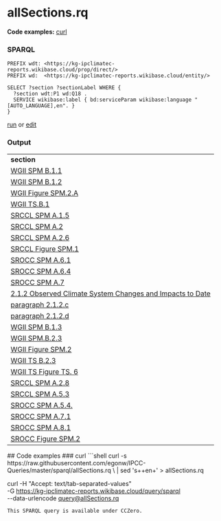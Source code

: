 # allSections.rq
**Code examples:** [curl](#curl)
### SPARQL
```sparql
PREFIX wdt: <https://kg-ipclimatec-reports.wikibase.cloud/prop/direct/>
PREFIX wd:  <https://kg-ipclimatec-reports.wikibase.cloud/entity/>

SELECT ?section ?sectionLabel WHERE {
  ?section wdt:P1 wd:Q18 .
  SERVICE wikibase:label { bd:serviceParam wikibase:language "[AUTO_LANGUAGE],en". }
}
```
[run](https://kg-ipclimatec-reports.wikibase.cloud/query/embed.html#PREFIX%20wdt%3A%20%3Chttps%3A%2F%2Fkg-ipclimatec-reports.wikibase.cloud%2Fprop%2Fdirect%2F%3E%0APREFIX%20wd%3A%20%20%3Chttps%3A%2F%2Fkg-ipclimatec-reports.wikibase.cloud%2Fentity%2F%3E%0A%0ASELECT%20%3Fsection%20%3FsectionLabel%20WHERE%20%7B%0A%20%20%3Fsection%20wdt%3AP1%20wd%3AQ18%20.%0A%20%20SERVICE%20wikibase%3Alabel%20%7B%20bd%3AserviceParam%20wikibase%3Alanguage%20%22%5BAUTO_LANGUAGE%5D%2Cen%22.%20%7D%0A%7D%0A) or [edit](https://kg-ipclimatec-reports.wikibase.cloud/query/#PREFIX%20wdt%3A%20%3Chttps%3A%2F%2Fkg-ipclimatec-reports.wikibase.cloud%2Fprop%2Fdirect%2F%3E%0APREFIX%20wd%3A%20%20%3Chttps%3A%2F%2Fkg-ipclimatec-reports.wikibase.cloud%2Fentity%2F%3E%0A%0ASELECT%20%3Fsection%20%3FsectionLabel%20WHERE%20%7B%0A%20%20%3Fsection%20wdt%3AP1%20wd%3AQ18%20.%0A%20%20SERVICE%20wikibase%3Alabel%20%7B%20bd%3AserviceParam%20wikibase%3Alanguage%20%22%5BAUTO_LANGUAGE%5D%2Cen%22.%20%7D%0A%7D%0A)


### Output
<table>
  <tr>
    <td><b>section</b></td>
  </tr>
  <tr>
    <td><a href="https://kg-ipclimatec-reports.wikibase.cloud/entity/Q19">WGII SPM B.1.1</a></td>
  </tr>
  <tr>
    <td><a href="https://kg-ipclimatec-reports.wikibase.cloud/entity/Q20">WGII SPM B.1.2</a></td>
  </tr>
  <tr>
    <td><a href="https://kg-ipclimatec-reports.wikibase.cloud/entity/Q21">WGII Figure SPM.2.A</a></td>
  </tr>
  <tr>
    <td><a href="https://kg-ipclimatec-reports.wikibase.cloud/entity/Q22">WGII TS.B.1</a></td>
  </tr>
  <tr>
    <td><a href="https://kg-ipclimatec-reports.wikibase.cloud/entity/Q23">SRCCL SPM A.1.5</a></td>
  </tr>
  <tr>
    <td><a href="https://kg-ipclimatec-reports.wikibase.cloud/entity/Q24">SRCCL SPM A.2</a></td>
  </tr>
  <tr>
    <td><a href="https://kg-ipclimatec-reports.wikibase.cloud/entity/Q25">SRCCL SPM A.2.6</a></td>
  </tr>
  <tr>
    <td><a href="https://kg-ipclimatec-reports.wikibase.cloud/entity/Q26">SRCCL Figure SPM.1</a></td>
  </tr>
  <tr>
    <td><a href="https://kg-ipclimatec-reports.wikibase.cloud/entity/Q27">SROCC SPM A.6.1</a></td>
  </tr>
  <tr>
    <td><a href="https://kg-ipclimatec-reports.wikibase.cloud/entity/Q28">SROCC SPM A.6.4</a></td>
  </tr>
  <tr>
    <td><a href="https://kg-ipclimatec-reports.wikibase.cloud/entity/Q29">SROCC SPM A.7</a></td>
  </tr>
  <tr>
    <td><a href="https://kg-ipclimatec-reports.wikibase.cloud/entity/Q30">2.1.2 Observed Climate System Changes and Impacts to Date</a></td>
  </tr>
  <tr>
    <td><a href="https://kg-ipclimatec-reports.wikibase.cloud/entity/Q31">paragraph 2.1.2.c</a></td>
  </tr>
  <tr>
    <td><a href="https://kg-ipclimatec-reports.wikibase.cloud/entity/Q49">paragraph 2.1.2.d</a></td>
  </tr>
  <tr>
    <td><a href="https://kg-ipclimatec-reports.wikibase.cloud/entity/Q52">WGII SPM B.1.3</a></td>
  </tr>
  <tr>
    <td><a href="https://kg-ipclimatec-reports.wikibase.cloud/entity/Q53">WGII SPM.B.2.3</a></td>
  </tr>
  <tr>
    <td><a href="https://kg-ipclimatec-reports.wikibase.cloud/entity/Q54">WGII Figure SPM.2</a></td>
  </tr>
  <tr>
    <td><a href="https://kg-ipclimatec-reports.wikibase.cloud/entity/Q55">WGII TS B.2.3</a></td>
  </tr>
  <tr>
    <td><a href="https://kg-ipclimatec-reports.wikibase.cloud/entity/Q56">WGII TS Figure TS. 6</a></td>
  </tr>
  <tr>
    <td><a href="https://kg-ipclimatec-reports.wikibase.cloud/entity/Q57">SRCCL SPM A.2.8</a></td>
  </tr>
  <tr>
    <td><a href="https://kg-ipclimatec-reports.wikibase.cloud/entity/Q58">SRCCL SPM A.5.3</a></td>
  </tr>
  <tr>
    <td><a href="https://kg-ipclimatec-reports.wikibase.cloud/entity/Q59">SROCC SPM A.5.4.</a></td>
  </tr>
  <tr>
    <td><a href="https://kg-ipclimatec-reports.wikibase.cloud/entity/Q60">SROCC SPM A.7.1</a></td>
  </tr>
  <tr>
    <td><a href="https://kg-ipclimatec-reports.wikibase.cloud/entity/Q61">SROCC SPM A.8.1</a></td>
  </tr>
  <tr>
    <td><a href="https://kg-ipclimatec-reports.wikibase.cloud/entity/Q62">SROCC Figure SPM.2</a></td>
  </tr>
</table>
## Code examples
### curl
```shell
curl -s https://raw.githubusercontent.com/egonw/IPCC-Queries/master/sparql/allSections.rq \
  | sed 's+<lang/>+en+' > allSections.rq

curl -H "Accept: text/tab-separated-values" \
  -G https://kg-ipclimatec-reports.wikibase.cloud/query/sparql \
  --data-urlencode query@allSections.rq
```
This SPARQL query is available under CCZero.
